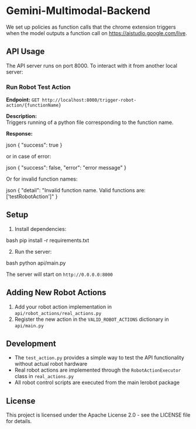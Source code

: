 # Gemini-Multimodal-Backend
We set up policies as function calls that the chrome extension triggers when the model outputs a function call on https://aistudio.google.com/live.

## API Usage

The API server runs on port 8000. To interact with it from another local server:

### Run Robot Test Action

**Endpoint:** `GET http://localhost:8000/trigger-robot-action/{functionName}`

**Description:**  
Triggers running of a python file corresponding to the function name.


**Response:**

json
{
"success": true
}

or in case of error:

json
{
"success": false,
"error": "error message"
}

Or for invalid function names:

json
{
"detail": "Invalid function name. Valid functions are: ['testRobotAction']"
}

## Setup
1. Install dependencies:

bash
pip install -r requirements.txt

2. Run the server:

bash
python api/main.py


The server will start on `http://0.0.0.0:8000`


## Adding New Robot Actions

1. Add your robot action implementation in `api/robot_actions/real_actions.py`
2. Register the new action in the `VALID_ROBOT_ACTIONS` dictionary in `api/main.py`

## Development

- The `test_action.py` provides a simple way to test the API functionality without actual robot hardware
- Real robot actions are implemented through the `RobotActionExecutor` class in `real_actions.py`
- All robot control scripts are executed from the main lerobot package


## License
This project is licensed under the Apache License 2.0 - see the LICENSE file for details.